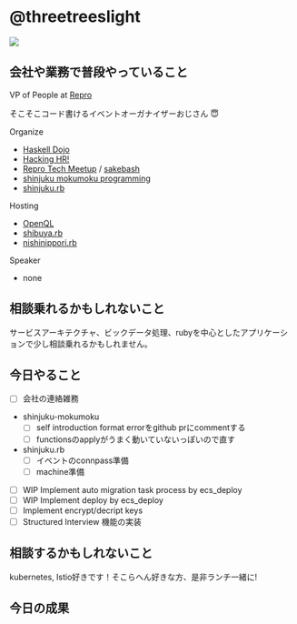 # @threetreeslight

![](https://avatars3.githubusercontent.com/u/1057490?s=100&v=4)

## 会社や業務で普段やっていること

VP of People at [Repro](https://repro.io)

そこそこコード書けるイベントオーガナイザーおじさん :innocent:

Organize

- [Haskell Dojo](https://shinjukuhs.connpass.com/)
- [Hacking HR!](https://hacking-hr.connpass.com/)
- [Repro Tech Meetup](https://repro-tech.connpass.com/) / [sakebash](https://repro-tech.connpass.com/)
- [shinjuku mokumoku programming](https://shinjuku-mokumoku.connpass.com/)
- [shinjuku.rb](https://shinjukurb.connpass.com/)

Hosting

- [OpenQL](https://openql.connpass.com/)
- [shibuya.rb](https://shibuyarb.doorkeeper.jp/)
- [nishinippori.rb](https://nishinipporirb.doorkeeper.jp/)

Speaker

- none

## 相談乗れるかもしれないこと

サービスアーキテクチャ、ビックデータ処理、rubyを中心としたアプリケーションで少し相談乗れるかもしれません。

## 今日やること

- [ ] 会社の連絡雑務
- shinjuku-mokumoku
  - [ ] self introduction format errorをgithub prにcommentする
  - [ ] functionsのapplyがうまく動いていないっぽいので直す
- shinjuku.rb
  - [ ] イベントのconnpass準備
  - [ ] machine準備
- [ ] WIP Implement auto migration task process by ecs_deploy
- [ ] WIP Implement deploy by ecs_deploy
- [ ] Implement encrypt/decript keys
- [ ] Structured Interview 機能の実装

## 相談するかもしれないこと

kubernetes, Istio好きです！そこらへん好きな方、是非ランチ一緒に!

## 今日の成果

